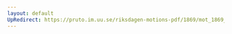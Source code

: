 ```yaml
---
layout: default
UpRedirect: https://pruto.im.uu.se/riksdagen-motions-pdf/1869/mot_1869__fk__6/mot_1869__fk__6-002.pdf
---
```

